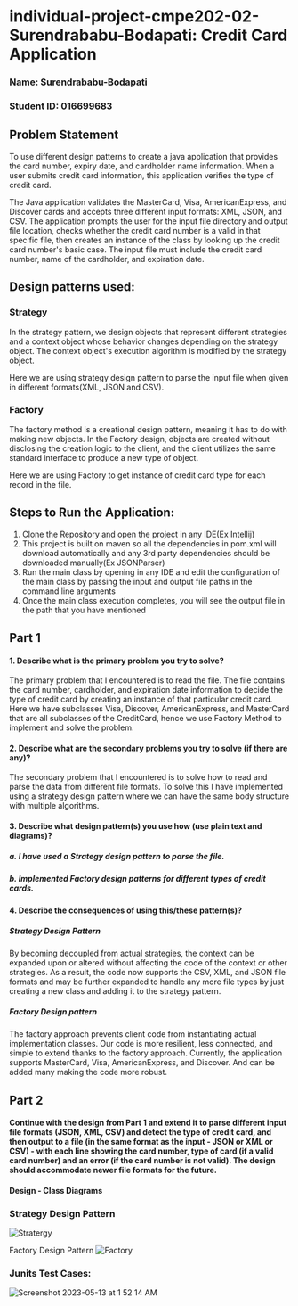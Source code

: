 # individual-project-cmpe202-02-Surendrababu-Bodapati: Credit Card Application

### Name: Surendrababu-Bodapati

### Student ID: 016699683

## Problem Statement

To use different design patterns to create a java application that provides the card number, expiry date, and cardholder name information. When a user submits credit card information, this application verifies the type of credit card.

The Java application validates the MasterCard, Visa, AmericanExpress, and Discover cards and accepts three different input formats: XML, JSON, and CSV. The application prompts the user for the input file directory and output file location, checks whether the credit card number is a valid in that specific file, then creates an instance of the class by looking up the credit card number's basic case. The input file must include the credit card number, name of the cardholder, and expiration date.

## Design patterns used:

### Strategy

In the strategy pattern, we design objects that represent different strategies and a context object whose behavior changes depending on the strategy object. The context object's execution algorithm is modified by the strategy object.

Here we are using strategy design pattern to parse the input file when given in different formats(XML, JSON and CSV).

### Factory

The factory method is a creational design pattern, meaning it has to do with making new objects. In the Factory design, objects are created without disclosing the creation logic to the client, and the client utilizes the same standard interface to produce a new type of object.

Here we are using Factory to get instance of credit card type for each record in the file.

## Steps to Run the Application:

1. Clone the Repository and open the project in any IDE(Ex Intellij)
2. This project is built on maven so all the dependencies in pom.xml will download automatically and any 3rd party dependencies should be downloaded manually(Ex JSONParser)
3. Run the main class by opening in any IDE and edit the configuration of the main class by passing the input and output file paths in the command line arguments
4. Once the main class execution completes, you will see the output file in the path that you have mentioned


## Part 1

#### 1. Describe what is the primary problem you try to solve?
The primary problem that I encountered is to read the file. The file contains the card number, cardholder, and expiration date information to decide the type of credit card by creating an instance of that particular credit card. Here we have subclasses Visa, Discover, AmericanExpress, and MasterCard that are all subclasses of the CreditCard, hence we use Factory Method to implement and solve the problem.
   
#### 2. Describe what are the secondary problems you try to solve (if there are any)?
The secondary problem that I encountered is to solve how to read and parse the data from different file formats. To solve this I have implemented using a strategy design pattern where we can have the same body structure with multiple algorithms.
    
#### 3. Describe what design pattern(s) you use how (use plain text and diagrams)?

##### a. I have used a Strategy design pattern to parse the file.
##### b. Implemented Factory design patterns for different types of credit cards.
  

#### 4. Describe the consequences of using this/these pattern(s)?

##### Strategy Design Pattern
By becoming decoupled from actual strategies, the context can be expanded upon or altered without affecting the code of the context or other strategies. As a result, the code now supports the CSV, XML, and JSON file formats and may be further expanded to handle any more file types by just creating a new class and adding it to the strategy pattern.

##### Factory Design pattern
The factory approach prevents client code from instantiating actual implementation classes. Our code is more resilient, less connected, and simple to extend thanks to the factory approach. Currently, the application supports MasterCard, Visa, AmericanExpress, and Discover. And can be added many making the code more robust. 

## Part 2

#### Continue with the design from Part 1 and extend it to parse different input file formats (JSON, XML, CSV) and detect the type of credit card, and then output to a file  (in the same format as the input - JSON or XML or CSV) - with each line showing the card number, type of card (if a valid card number) and an error (if the card number is not valid). The design should accommodate newer file formats for the future.

#### Design - Class Diagrams

### Strategy Design Pattern
![Stratergy](https://user-images.githubusercontent.com/89657709/205791397-b69f1fb6-dd6e-4812-9276-5e6bcc73f89f.png)

Factory Design Pattern
 ![Factory](https://user-images.githubusercontent.com/89657709/205791412-9103cd3b-1887-4239-a97a-7a848b97bd97.png)


### Junits Test Cases:
![Screenshot 2023-05-13 at 1 52 14 AM](https://github.com/surendrabodapati/individual-project-cmpe202-02-Bodapati-main/assets/52579540/8d485bf2-cfd8-446b-b71d-ea3a7d849a20)

